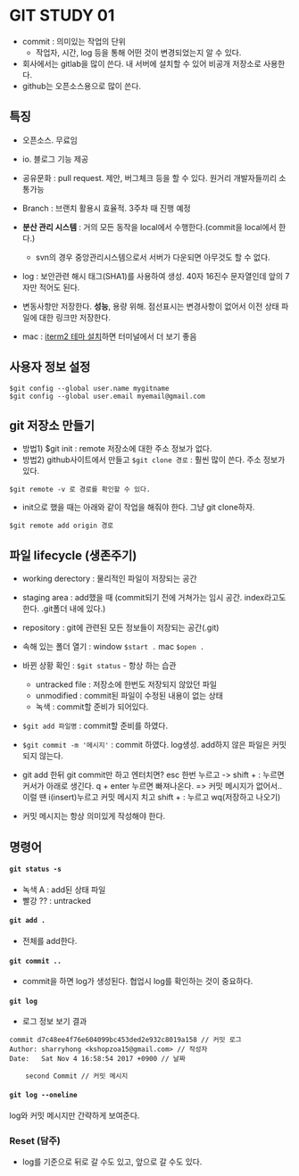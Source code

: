# GIT STUDY 01

- commit : 의미있는 작업의 단위
  - 작업자, 시간, log 등을 통해 어떤 것이 변경되었는지 알 수 있다.
- 회사에서는 gitlab을 많이 쓴다. 내 서버에 설치할 수 있어 비공개 저장소로 사용한다.
- github는 오픈소스용으로 많이 쓴다.

## 특징
- 오픈소스. 무료임
- io. 블로그 기능 제공
- 공유문화 : pull request. 제안, 버그체크 등을 할 수 있다. 원거리 개발자들끼리 소통가능
- Branch : 브랜치 활용시 효율적. 3주차 때 진행 예정
- **분산 관리 시스템** : 거의 모든 동작을 local에서 수행한다.(commit을 local에서 한다.)
  - svn의 경우 중앙관리시스템으로서 서버가 다운되면 아무것도 할 수 없다.
- log : 보안관련 해시 태그(SHA1)를 사용하여 생성. 40자 16진수 문자열인데 앞의 7자만 적어도 된다.
- 변동사항만 저장한다. **성능**, 용량 위해. 점선표시는 변경사항이 없어서 이전 상태 파일에 대한 링크만 저장한다.

- mac : [iterm2 테마 설치](https://www.iterm2.com/)하면 터미널에서 더 보기 좋음

## 사용자 정보 설정
```
$git config --global user.name mygitname
$git config --global user.email myemail@gmail.com
```

## git 저장소 만들기
- 방법1) $git init : remote 저장소에 대한 주소 정보가 없다.
- 방법2) github사이트에서 만들고 `$git clone 경로` : 훨씬 많이 쓴다. 주소 정보가 있다.
```
$git remote -v 로 경로를 확인할 수 있다.
```

- init으로 했을 때는 아래와 같이 작업을 해줘야 한다. 그냥 git clone하자.
```
$git remote add origin 경로
```

## 파일 lifecycle (생존주기)
- working derectory : 물리적인 파일이 저장되는 공간
- staging area : add했을 때 (commit되기 전에 거쳐가는 임시 공간. index라고도 한다. .git폴더 내에 있다.)
- repository : git에 관련된 모든 정보들이 저장되는 공간(.git)

- 속해 있는 폴더 열기 : window `$start .` mac `$open .`
- 바뀐 상황 확인 : `$git status` - 항상 하는 습관
  - untracked file : 저장소에 한번도 저장되지 않았던 파일
  - unmodified : commit된 파일이 수정된 내용이 없는 상태
  - 녹색 : commit할 준비가 되어있다.

- `$git add 파일명` : commit할 준비를 하였다.
- `$git commit -m '메시지'` : commit 하였다. log생성. add하지 않은 파일은 커밋되지 않는다.

- git add 한뒤 git commit만 하고 엔터치면?
esc 한번 누르고 ->
shift + : 누르면 커서가 아래로 생긴다.
q + enter 누르면 빠져나온다.
=> 커밋 메시지가 없어서.. 이럴 땐 i(insert)누르고 커밋 메시지 치고 shift + : 누르고 wq(저장하고 나오기)
- 커밋 메시지는 항상 의미있게 작성해야 한다.

## 명령어
#### `git status -s`
 - 녹색 A : add된 상태 파일
 - 빨강 ?? : untracked

#### `git add .`
- 전체를 add한다.

#### `git commit ..`
- commit을 하면 log가 생성된다. 협업시 log를 확인하는 것이 중요하다.

#### `git log`
- 로그 정보 보기
결과
```
commit d7c48ee4f76e604099bc453ded2e932c8019a158 // 커밋 로그
Author: sharryhong <kshopzoa15@gmail.com> // 작성자
Date:   Sat Nov 4 16:58:54 2017 +0900 // 날짜

    second Commit // 커밋 메시지
```
#### `git log --oneline`
log와 커밋 메시지만 간략하게 보여준다.

### Reset (담주)
- log를 기준으로 뒤로 갈 수도 있고, 앞으로 갈 수도 있다.

